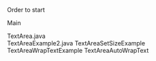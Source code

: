 
Order to start

Main

TextArea.java           
TextAreaExample2.java
TextAreaSetSizeExample
TextAreaWrapTextExample
TextAreaAutoWrapText